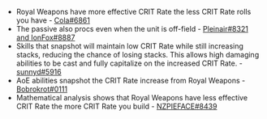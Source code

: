 * Royal Weapons have more effective CRIT Rate the less CRIT Rate rolls you have - [Cola\#6861](../../../evidence/equipment/weapons.md#the-effective-crit-rate-of-royal-weapons)
* The passive also procs even when the unit is off-field - [Pleinair\#8321 and IonFox\#8887](../../../evidence/equipment/weapons.md#how-royal-longswords-passive-works)
* Skills that snapshot will maintain low CRIT Rate while still increasing stacks, reducing the chance of losing stacks. This allows high damaging abilities to be cast and fully capitalize on the increased CRIT Rate. - [sunnyd\#5916](../../../evidence/equipment/weapons.md#royal-series-dynamic-stacking-on-snapshot-dot-skills)
* AoE abilities snapshot the CRIT Rate increase from Royal Weapons - [Bobrokrot\#0111](../../../evidence/equipment/weapons.md#royal-series-aoe-abilities-and-mechanics)
* Mathematical analysis shows that Royal Weapons have less effective CRIT Rate the more CRIT Rate you build - [NZPIEFACE\#8439](../../../evidence/equipment/weapons.md#mathematical-analysis-of-royal-weapon-effective-crit-rate)
